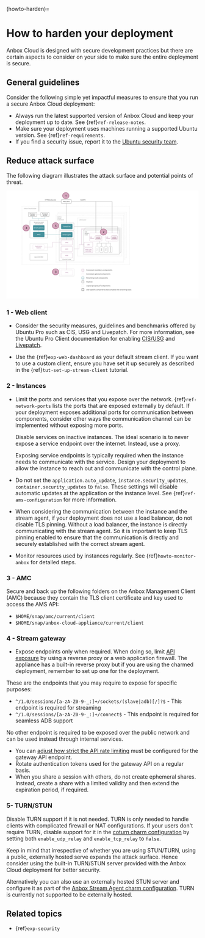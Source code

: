 (howto-harden)=
# How to harden your deployment

Anbox Cloud is designed with secure development practices but there are certain aspects to consider on your side to make sure the entire deployment is secure.

## General guidelines

Consider the following simple yet impactful measures to ensure that you run a secure Anbox Cloud deployment:

- Always run the latest supported version of Anbox Cloud and keep your deployment up to date. See {ref}`ref-release-notes`.
- Make sure your deployment uses machines running a supported Ubuntu version. See {ref}`ref-requirements`.
- If you find a security issue, report it to the [Ubuntu security team](https://wiki.ubuntu.com/SecurityTeam/FAQ#Contact).

## Reduce attack surface

The following diagram illustrates the attack surface and potential points of threat.

![Anbox Cloud attack surface|690x398](/images/anbox_attack_surface.svg)

### 1 - Web client

- Consider the security measures, guidelines and benchmarks offered by Ubuntu Pro such as CIS, USG and Livepatch. For more information, see the Ubuntu Pro Client documentation for enabling [CIS/USG](https://canonical-ubuntu-pro-client.readthedocs-hosted.com/en/latest/howtoguides/enable_cis/) and [Livepatch](https://canonical-ubuntu-pro-client.readthedocs-hosted.com/en/latest/howtoguides/enable_livepatch/).

- Use the {ref}`exp-web-dashboard` as your default stream client. If you want to use a custom client, ensure you have set it up securely as described in the {ref}`tut-set-up-stream-client` tutorial.

### 2 - Instances

- Limit the ports and services that you expose over the network. {ref}`ref-network-ports` lists the ports that are exposed externally by default. If your deployment exposes additional ports for communication between components, consider other ways the communication channel can be implemented without exposing more ports.

  Disable services on inactive instances. The ideal scenario is to never expose a service endpoint over the internet. Instead, use a proxy.

  Exposing service endpoints is typically required when the instance needs to communicate with the service. Design your deployment to allow the instance to reach out and communicate with the control plane.

- Do not set the `application.auto_update`, `instance.security_updates`, `container.security_updates` to `false`. These settings will disable automatic updates at the application or the instance level. See {ref}`ref-ams-configuration` for more information.

- When considering the communication between the instance and the stream agent, if your deployment does not use a load balancer, do not disable TLS pinning.
Without a load balancer, the instance is directly communicating with the stream agent. So it is important to keep TLS pinning enabled to ensure that the communication is directly and securely established with the correct stream agent.

- Monitor resources used by instances regularly. See {ref}`howto-monitor-anbox` for detailed steps.

### 3 - AMC

Secure and back up the following folders on the Anbox Management Client (AMC) because they contain the TLS client certificate and key used to access the AMS API:

- `$HOME/snap/amc/current/client`
- `$HOME/snap/anbox-cloud-appliance/current/client`

### 4 - Stream gateway

- Expose endpoints only when required. When doing so, limit [API exposure](https://documentation.ubuntu.com/anbox-cloud/reference/api-reference/gateway-api/) by using a reverse proxy or a web application firewall.
The appliance has a built-in reverse proxy but if you are using the charmed deployment, remember to set up one for the deployment.

These are the endpoints that you may require to expose for specific purposes:
  - `^/1.0/sessions/[a-zA-Z0-9-_:]+/sockets/(slave|adb)[/]?$` - This endpoint is required for streaming
  - `^/1.0/sessions/[a-zA-Z0-9-_:]+/connect$` - This endpoint is required for seamless ADB support

  No other endpoint is required to be exposed over the public network and can be used instead through internal services.

- You can [adjust how strict the API rate limiting](https://charmhub.io/anbox-stream-gateway/configurations#max_http_requests_per_second) must be configured for the gateway API endpoint.
- Rotate authentication tokens used for the gateway API on a regular basis.
- When you share a session with others, do not create ephemeral shares. Instead, create a share with a limited validity and then extend the expiration period, if required.

### 5- TURN/STUN

Disable TURN support if it is not needed. TURN is only needed to handle clients with complicated firewall or NAT configurations. If your users don't require TURN, disable support for it in the [coturn charm configuration](https://github.com/canonical/anbox-cloud-charms/blob/main/charms/coturn/templates/turnserver.conf) by setting both `enable_udp_relay` and `enable_tcp_relay` to `false`.

Keep in mind that irrespective of whether you are using STUN/TURN, using a public, externally hosted serve expands the attack surface. Hence consider using the built-in TURN/STUN server provided with the Anbox Cloud deployment for better security.

Alternatively you can also use an externally hosted STUN server and configure it as part of the [Anbox Stream Agent charm configuration](https://charmhub.io/anbox-stream-agent/configurations#extra_stun_servers). TURN is currently not supported to be externally hosted.

## Related topics

- {ref}`exp-security`
